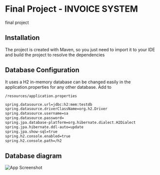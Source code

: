 
# Final Project - INVOICE SYSTEM

final project


## Installation

The project is created with Maven, so you just need to import it
 to your IDE and build the project to resolve the dependencies
    
## Database Configuration

It uses a H2 in-memory database 
 can be changed easily in the application.properties for any other database.
Add to 

``
  /resources/application.properties
``

```bash
spring.datasource.url=jdbc:h2:mem:testdb
spring.datasource.driverClassName=org.h2.Driver
spring.datasource.username=sa
spring.datasource.password=
spring.jpa.database-platform=org.hibernate.dialect.H2Dialect
spring.jpa.hibernate.ddl-auto=update
spring.jpa.show-sql=true
spring.h2.console.enabled=true
spring.h2.console.path=/h2
```

## Database diagram

![App Screenshot](https://i.postimg.cc/xd9jLMVX/DB-Geras.png)
